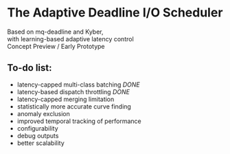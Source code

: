 # The Adaptive Deadline I/O Scheduler
Based on mq-deadline and Kyber,  
with learning-based adaptive latency control  
Concept Preview / Early Prototype

## To-do list:
- latency-capped multi-class batching *DONE*
- latency-based dispatch throttling *DONE*
- latency-capped merging limitation
- statistically more accurate curve finding
- anomaly exclusion
- improved temporal tracking of performance
- configurability
- debug outputs
- better scalability

